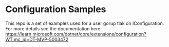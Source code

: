 # Configuration Samples

This repo is a set of examples used for a user gorup tlak on IConfiguration. 
For more details see the documentation here: https://learn.microsoft.com/dotnet/core/extensions/configuration?WT.mc_id=DT-MVP-5003472